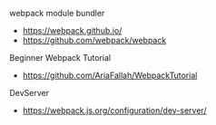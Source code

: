 webpack module bundler
- https://webpack.github.io/
- https://github.com/webpack/webpack

Beginner Webpack Tutorial
- https://github.com/AriaFallah/WebpackTutorial

DevServer
- https://webpack.js.org/configuration/dev-server/
